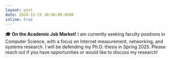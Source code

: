 ```yaml
---
layout: post
date: 2024-12-15 10:00:00-0500
inline: true
---
```


🎓 **On the Academic Job Market!** I am currently seeking faculty positions in Computer Science, with a focus on Internet measurement, networking, and systems research. I will be defending my Ph.D. thesis in Spring 2025. Please reach out if you have opportunities or would like to discuss my research!
